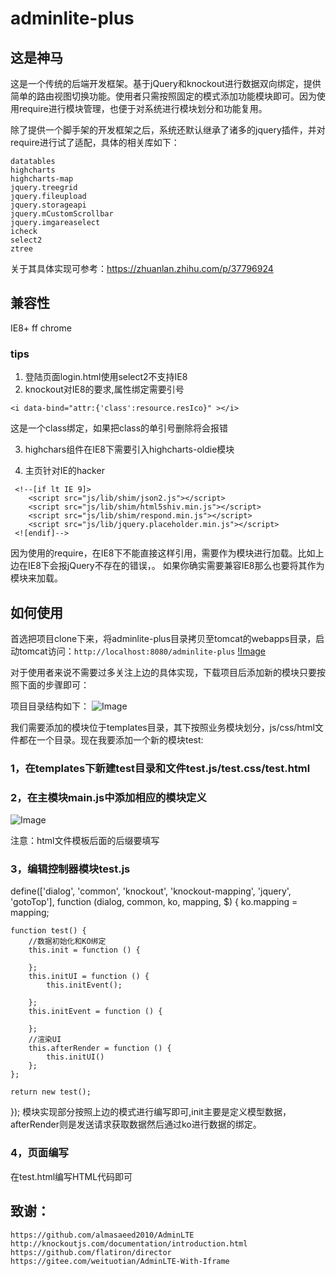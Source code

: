 # adminlite-plus
## 这是神马
这是一个传统的后端开发框架。基于jQuery和knockout进行数据双向绑定，提供简单的路由视图切换功能。使用者只需按照固定的模式添加功能模块即可。因为使用require进行模块管理，也便于对系统进行模块划分和功能复用。

除了提供一个脚手架的开发框架之后，系统还默认继承了诸多的jquery插件，并对require进行试了适配，具体的相关库如下：
```
datatables
highcharts
highcharts-map
jquery.treegrid
jquery.fileupload
jquery.storageapi
jquery.mCustomScrollbar
jquery.imgareaselect
icheck
select2
ztree
```
关于其具体实现可参考：https://zhuanlan.zhihu.com/p/37796924
## 兼容性
IE8+ ff chrome
### tips
1. 登陆页面login.html使用select2不支持IE8
2. knockout对IE8的要求,属性绑定需要引号
```
<i data-bind="attr:{'class':resource.resIco}" ></i>
```
这是一个class绑定，如果把class的单引号删除将会报错

3. highchars组件在IE8下需要引入highcharts-oldie模块

4. 主页针对IE的hacker
```
 <!--[if lt IE 9]>
    <script src="js/lib/shim/json2.js"></script>
    <script src="js/lib/shim/html5shiv.min.js"></script>
    <script src="js/lib/shim/respond.min.js"></script>
    <script src="js/lib/jquery.placeholder.min.js"></script>
 <![endif]-->
```
因为使用的require，在IE8下不能直接这样引用，需要作为模块进行加载。比如上边在IE8下会报jQuery不存在的错误，。
如果你确实需要兼容IE8那么也要将其作为模块来加载。

## 如何使用

首选把项目clone下来，将adminlite-plus目录拷贝至tomcat的webapps目录，启动tomcat访问：`http://localhost:8080/adminlite-plus`
[!Image](https://pic4.zhimg.com/80/v2-0740131e34c2fc4672c0e93def786366_hd.jpg)

对于使用者来说不需要过多关注上边的具体实现，下载项目后添加新的模块只要按照下面的步骤即可：

项目目录结构如下：
![Image](https://pic3.zhimg.com/80/v2-22e0099d826644d6dcf846249c18a8e7_hd.jpg)

我们需要添加的模块位于templates目录，其下按照业务模块划分，js/css/html文件都在一个目录。现在我要添加一个新的模块test:

### 1，在templates下新建test目录和文件test.js/test.css/test.html

### 2，在主模块main.js中添加相应的模块定义
![Image](https://pic4.zhimg.com/80/v2-bcf6f5ec0c11b2d8d83067ab19a4f136_hd.jpg)

注意：html文件模板后面的后缀要填写

### 3，编辑控制器模块test.js

define(['dialog', 'common', 'knockout', 'knockout-mapping', 'jquery', 'gotoTop'], function (dialog, common, ko, mapping, $) {
    ko.mapping = mapping;

    function test() {
        //数据初始化和KO绑定
        this.init = function () {

        };
        this.initUI = function () {
            this.initEvent();

        };
        this.initEvent = function () {

        };
        //渲染UI
        this.afterRender = function () {
            this.initUI()
        };
    };

    return new test();
});
模块实现部分按照上边的模式进行编写即可,init主要是定义模型数据，afterRender则是发送请求获取数据然后通过ko进行数据的绑定。

### 4，页面编写

在test.html编写HTML代码即可

## 致谢：
```
https://github.com/almasaeed2010/AdminLTE
http://knockoutjs.com/documentation/introduction.html
https://github.com/flatiron/director
https://gitee.com/weituotian/AdminLTE-With-Iframe
```
